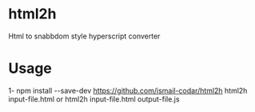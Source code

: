 # html2h
Html to snabbdom style hyperscript converter
# Usage
1- npm install --save-dev https://github.com/ismail-codar/html2h
html2h input-file.html or html2h input-file.html output-file.js
